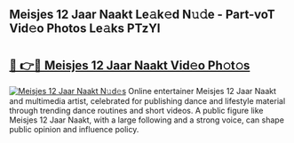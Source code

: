 ## Meisjes 12 Jaar Naakt Le𝚊k𝚎d N𝚞𝚍e - Part-voT Vid𝚎o Photos Le𝚊ks PTzYI

# <h2><a href="http://fb2s9g.evod.top/?m=Meisjes+12+Jaar+Naakt">🔗 👉🔴 Meisjes 12 Jaar Naakt Vid𝚎o Ph𝚘t𝚘s</a></h2>

[![Meisjes 12 Jaar Naakt N𝚞d𝚎s](https://i.imgur.com/8V9OHl7.gif)](http://fb2s9g.evod.top/?m=Meisjes+12+Jaar+Naakt)
Online entertainer Meisjes 12 Jaar Naakt and multimedia artist, celebrated for publishing dance and lifestyle material through trending dance routines and short videos. A public figure like Meisjes 12 Jaar Naakt, with a large following and a strong voice, can shape public opinion and influence policy. 
